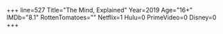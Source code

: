 +++
line=527
Title="The Mind, Explained"
Year=2019
Age="16+"
IMDb="8.1"
RottenTomatoes=""
Netflix=1
Hulu=0
PrimeVideo=0
Disney=0
+++

